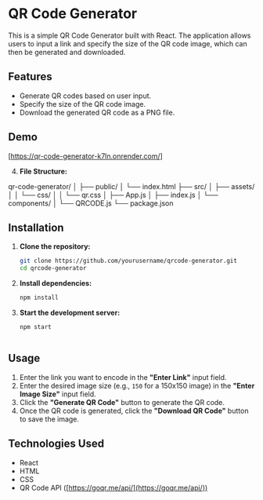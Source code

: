 # QR Code Generator

This is a simple QR Code Generator built with React. The application allows users to input a link and specify the size of the QR code image, which can then be generated and downloaded.

## Features

- Generate QR codes based on user input.
- Specify the size of the QR code image.
- Download the generated QR code as a PNG file.

## Demo

[https://qr-code-generator-k7ln.onrender.com/]


4. **File Structure:**
  
qr-code-generator/
│
├── public/
│   └── index.html
├── src/
│   ├── assets/
│   │   └── css/
│   │       └── qr.css
│   ├── App.js
│   ├── index.js
│   └── components/
│       └── QRCODE.js
└── package.json


## Installation

1. **Clone the repository:**

   ```bash
   git clone https://github.com/yourusername/qrcode-generator.git
   cd qrcode-generator
   
2. **Install dependencies:**   

   ```bash
   npm install

3. **Start the development server:**
    ```bash
    npm start



## Usage

1. Enter the link you want to encode in the **"Enter Link"** input field.
2. Enter the desired image size (e.g., `150` for a 150x150 image) in the **"Enter Image Size"** input field.
3. Click the **"Generate QR Code"** button to generate the QR code.
4. Once the QR code is generated, click the **"Download QR Code"** button to save the image.

## Technologies Used

- React
- HTML
- CSS
- QR Code API ([https://goqr.me/api/](https://goqr.me/api/))



